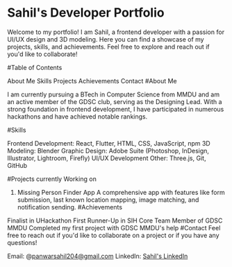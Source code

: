 <h1>Sahil's Developer Portfolio</h1>

Welcome to my portfolio! I am Sahil, a frontend developer with a passion for UI/UX design and 3D modeling. Here you can find a showcase of my projects, skills, and achievements. Feel free to explore and reach out if you'd like to collaborate!

#Table of Contents

About Me
Skills
Projects
Achievements
Contact
#About Me

I am currently pursuing a BTech in Computer Science from MMDU and am an active member of the GDSC club, serving as the Designing Lead. With a strong foundation in frontend development, I have participated in numerous hackathons and have achieved notable rankings.

#Skills

Frontend Development: React, Flutter, HTML, CSS, JavaScript, npm
3D Modeling: Blender
Graphic Design: Adobe Suite (Photoshop, InDesign, Illustrator, Lightroom, Firefly)
UI/UX Development
Other: Three.js, Git, GitHub

#Projects currently Working on 

1. Missing Person Finder App
A comprehensive app with features like form submission, last known location mapping, image matching, and notification sending.
#Achievements

Finalist in UHackathon
First Runner-Up in SIH
Core Team Member of GDSC MMDU
Completed my first project with GDSC MMDU's help
#Contact
Feel free to reach out if you'd like to collaborate on a project or if you have any questions!

Email: @panwarsahil204@gmail.com
LinkedIn: [Sahil's LinkedIn](https://www.linkedin.com/in/sahil-panwar-715b27250/)
